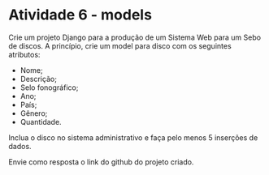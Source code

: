 # Atividade 6 - models

Crie um projeto Django para a produção de um Sistema Web para um Sebo de discos.
A princípio, crie um model para disco com os seguintes atributos:
- Nome;
- Descrição;
- Selo fonográfico;
- Ano;
- País;
- Gênero;
- Quantidade.

Inclua o disco no sistema administrativo e faça pelo menos 5 inserções de dados.

Envie como resposta o link do github do projeto criado.